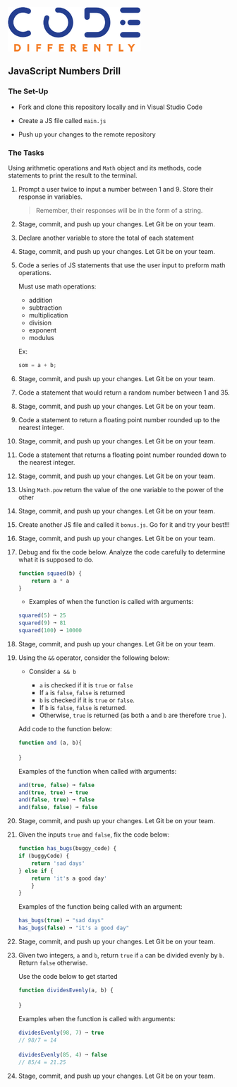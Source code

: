 <img  src="../../assets/code-diff-logo.png" alt="Code Differently Logo" style="height:100px; width:300px;">


## JavaScript Numbers Drill



### The Set-Up

- Fork and clone this repository locally and in Visual Studio Code

- Create a JS file called `main.js`

- Push up your changes to the remote repository


### The Tasks

Using arithmetic operations and `Math` object and its methods, code statements to print the result to the terminal.

1. Prompt a user twice to input a number between 1 and 9. Store their response in variables.

    > Remember, their responses will be in the form of a string.

2. Stage, commit, and push up your changes. Let Git be on your team.

3. Declare another variable to store the total of each statement

4. Stage, commit, and push up your changes. Let Git be on your team.

5. Code a series of JS statements that use the user input to preform math operations. 

   Must use math operations: 

    - addition
    - subtraction
    - multiplication 
    - division
    - exponent
    - modulus

    Ex:

    ```javascript
    som = a + b;
    ```

6. Stage, commit, and push up your changes. Let Git be on your team.

7. Code a statement that would return a random number between 1 and 35. 

8. Stage, commit, and push up your changes. Let Git be on your team.

9. Code a statement to return a floating point number rounded up to the nearest integer.

10. Stage, commit, and push up your changes. Let Git be on your team.

11. Code a statement that returns a floating point number rounded down to the nearest integer.

12. Stage, commit, and push up your changes. Let Git be on your team.

13. Using `Math.pow` return the value of the one variable to the power of the other

14. Stage, commit, and push up your changes. Let Git be on your team.

15. Create another JS file and called it `bonus.js`. Go for it and try your best!!!

16. Stage, commit, and push up your changes. Let Git be on your team.

17. Debug and fix the code below. Analyze the code carefully to determine what it is supposed to do.

    ```javascript
    function squaed(b) {
        return a * a
    }
    ```
    - Examples of when the function is called with arguments:

    ```javascript
    squared(5) ➞ 25
    squared(9) ➞ 81
    squared(100) ➞ 10000
    ```

18. Stage, commit, and push up your changes. Let Git be on your team.

19. Using the `&&` operator, consider the following below:

    - Consider `a && b`

        - `a` is checked if it is `true` or `false`
        - If `a` is `false`, `false` is returned
        - `b` is checked if it is `true` or `false`.
        - If `b` is `false`, `false` is returned.
        - Otherwise, `true` is returned (as both `a` and `b` are therefore `true` ).

    Add code to the function below:

    ```javascript
    function and (a, b){

    }
    ```

    Examples  of the function when called with arguments:

    ```javascript
    and(true, false) ➞ false
    and(true, true) ➞ true
    and(false, true) ➞ false
    and(false, false) ➞ false
    ```

20. Stage, commit, and push up your changes. Let Git be on your team.

21. Given the inputs `true` and `false`, fix the code below:

    ```javascript
    function has_bugs(buggy_code) {
	if (buggyCode) {
		return 'sad days'
	} else if {
		return 'it's a good day'
	    }
    }
    ```

    Examples of the function being called with an argument:

    ```javascript
    has_bugs(true) ➞ "sad days"
    has_bugs(false) ➞ "it's a good day"
    ```

22. Stage, commit, and push up your changes. Let Git be on your team.

23. Given two integers, `a` and `b`, return `true` if `a` can be divided evenly by `b`. Return `false` otherwise.

    Use the code below to get started

    ```javascript
    function dividesEvenly(a, b) {
	
    }
    ```

    Examples when the function is called with arguments:

    ```javascript
    dividesEvenly(98, 7) ➞ true
    // 98/7 = 14

    dividesEvenly(85, 4) ➞ false
    // 85/4 = 21.25
    ```
24. Stage, commit, and push up your changes. Let Git be on your team.
